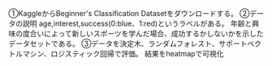 ①KaggleからBeginner's Classification Datasetをダウンロードする。
②データの説明
age,interest,success(0:blue、1:red)というラベルがある。
年齢と興味の度合いによって新しいスポーツを学んだ場合、成功するかしないかを示したデータセットである。
③データを決定木、ランダムフォレスト、サポートベクトルマシン、ロジスティック回帰で評価。
結果をheatmapで可視化
